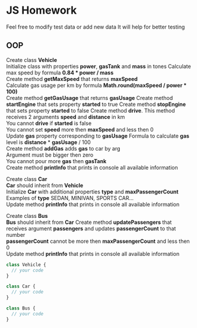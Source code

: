 # JS Homework

Feel free to modify test data or add new data
It will help for better testing

## OOP

Create class **Vehicle**  
Initialize class with properties **power**, **gasTank** and **mass** in tones
Calculate max speed by formula **0.84 \* power / mass**  
Create method **getMaxSpeed** that returns **maxSpeed**  
Calculate gas usage per km by formula **Math.round(maxSpeed / power \* 100)**  
Create method **getGasUsage** that returns **gasUsage**
Create method **startEngine** that sets property **started** to true
Create method **stopEngine** that sets property **started** to false
Create method **drive**. This method receives 2 arguments **speed** and **distance** in km  
You cannot **drive** if **started** is false  
You cannot set **speed** more then **maxSpeed** and less then 0  
Update **gas** property corresponding to **gasUsage**
Formula to calculate **gas** level is **distance** \* **gasUsage** / 100  
Create method **addGas** adds **gas** to car by arg  
Argument must be bigger then zero  
You cannot pour more **gas** then **gasTank**  
Create method **printInfo** that prints in console all available information

Create class **Car**  
**Car** should inherit from **Vehicle**  
Initialize **Car** with additional properties **type** and **maxPassengerCount**  
Examples of **type** SEDAN, MINIVAN, SPORTS CAR...  
Update method **printInfo** that prints in console all available information

Create class **Bus**  
**Bus** should inherit from **Car**
Create method **updatePassengers** that receives argument **passengers** and updates **passengerCount** to that number  
**passengerCount** cannot be more then **maxPassengerCount** and less then 0  
Update method **printInfo** that prints in console all available information

```javascript
class Vehicle {
  // your code
}

class Car {
  // your code
}

class Bus {
  // your code
}
```
